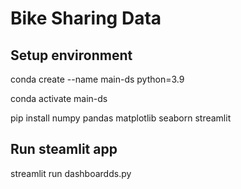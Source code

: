 # Bike Sharing Data 

## Setup environment
conda create --name main-ds python=3.9

conda activate main-ds

pip install numpy pandas matplotlib seaborn streamlit 

## Run steamlit app
streamlit run dashboardds.py

